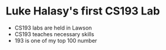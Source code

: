 # Luke Halasy's first CS193 Lab

* CS193 labs are held in Lawson
* CS193 teaches necessary skills
* 193 is one of my top 100 number
